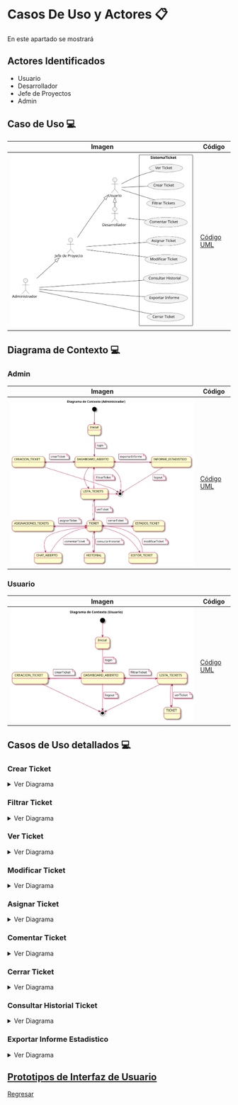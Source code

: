 # Casos De Uso y Actores 📋

En este apartado se mostrará

## Actores Identificados

- Usuario
- Desarrollador
- Jefe de Proyectos
- Admin

## Caso de Uso 💻

| Imagen | Código |
|--------|--------|
|![Imagen](/imagenes/modelosUML/CDUSistemaTicket.svg)|[Código UML](/modelosUML/CasosDeUsos/CDU%20SistemaTicket.puml)|


## Diagrama de Contexto 💻
### Admin

| Imagen | Código |
|--------|--------|
|![Imagen](/imagenes/modelosUML/DiagramaContextoAdmin.svg)|[Código UML](/modelosUML/DiagramaDeContexto/DiagramaDeContextoAdmin.puml)|

### Usuario

| Imagen | Código |
|--------|--------|
|![Imagen](/imagenes/modelosUML/DiagramaContextoUsuario.svg)|[Código UML](/modelosUML/DiagramaDeContexto/DiagramaDeContextoUsuario.puml)|


## Casos de Uso detallados 💻
### Crear Ticket

<details>
<summary>Ver Diagrama</summary>

| Imagen | Código |
|--------|--------|
|![Imagen](/imagenes/modelosUML/CDUCrearTicket.svg)|[Código UML](/modelosUML/CasosDeUsos/CasosDetallados/CrearTicket.puml)|

</details>


### Filtrar Ticket

<details>
<summary>Ver Diagrama</summary>

| Imagen | Código |
|--------|--------|
|![Imagen](/imagenes/modelosUML/CDUFiltrarTicket.svg)|[Código UML](/modelosUML/CasosDeUsos/CasosDetallados/FiltrarTicket.puml)|

</details>

### Ver Ticket

<details>
<summary>Ver Diagrama</summary>

| Imagen | Código |
|--------|--------|
|![Imagen](/imagenes/modelosUML/CDUVerTicket.svg)|[Código UML](/modelosUML/CasosDeUsos/CasosDetallados/VerTicket.puml)|

</details>


### Modificar Ticket

<details>
<summary>Ver Diagrama</summary>

| Imagen | Código |
|--------|--------|
|![Imagen](/imagenes/modelosUML/CDUModificarTicket.svg)|[Código UML](/modelosUML/CasosDeUsos/CasosDetallados/ModificarTicket.puml)|


</details>

### Asignar Ticket

<details>
<summary>Ver Diagrama</summary>

| Imagen | Código |
|--------|--------|
|![Imagen](/imagenes/modelosUML/CDUAsignarTicket.svg)|[Código UML](/modelosUML/CasosDeUsos/CasosDetallados/AsignarTicket.puml)|

</details>

### Comentar Ticket

<details>
<summary>Ver Diagrama</summary>

| Imagen | Código |
|--------|--------|
|![Imagen](/imagenes/modelosUML/CDUComentarTicket.svg)|[Código UML](/modelosUML/CasosDeUsos/CasosDetallados/ComentarTicket.puml)|

</details>


### Cerrar Ticket

<details>
<summary>Ver Diagrama</summary>

| Imagen | Código |
|--------|--------|
|![Imagen](/imagenes/modelosUML/CDUCerrarTicket.svg)|[Código UML](/modelosUML/CasosDeUsos/CasosDetallados/CerrarTicket.puml)|

</details>

### Consultar Historial Ticket

<details>
<summary>Ver Diagrama</summary>

| Imagen | Código |
|--------|--------|
|![Imagen](/imagenes/modelosUML/CDUConsultarHistorial.svg)|[Código UML](/modelosUML/CasosDeUsos/CasosDetallados/ConsultarHistorial.puml)|

</details>

### Exportar Informe Estadistico

<details>
<summary>Ver Diagrama</summary>

| Imagen | Código |
|--------|--------|
|![Imagen](/imagenes/modelosUML/CDUExportarInforme.svg)|[Código UML](/modelosUML/CasosDeUsos/CasosDetallados/ExportarInformeEstadistico.puml)|

</details>

## [Prototipos de Interfaz de Usuario](/imagenes/interfaces/README.md)

[Regresar](/README.md)